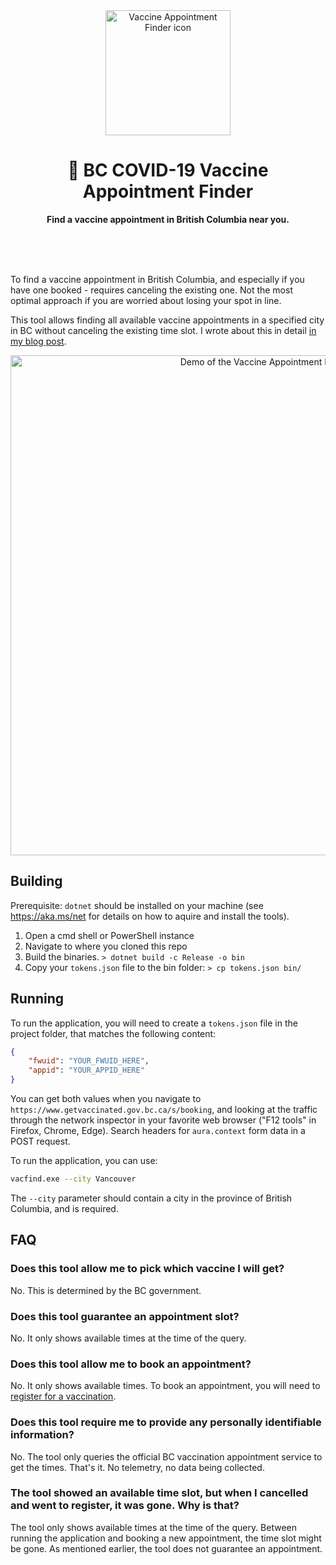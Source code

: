 <div align="center">
	<img alt="Vaccine Appointment Finder icon" src="images/logo-256.png" width="200" height="200" />
	<h1>💉 BC COVID-19 Vaccine Appointment Finder</h1>
	<p>
		<b>Find a vaccine appointment in British Columbia near you.</b>
	</p>
	<br>
	<br>
	<br>
</div>

To find a vaccine appointment in British Columbia, and especially if you have one booked - requires canceling the existing one. Not the most optimal approach if you are worried about losing your spot in line.

This tool allows finding all available vaccine appointments in a specified city in BC without canceling the existing time slot. I wrote about this in detail [in my blog post](https://den.dev/blog/vaccine/).

<div align="center">
	<img alt="Demo of the Vaccine Appointment Finder" src="images/vac-demo.gif" width="800">
</div>

## Building

Prerequisite: `dotnet` should be installed on your machine (see https://aka.ms/net for details on how to aquire and install the tools).

1. Open a cmd shell or PowerShell instance
2. Navigate to where you cloned this repo
3. Build the binaries. `> dotnet build -c Release -o bin`
4. Copy your `tokens.json` file to the bin folder: `> cp tokens.json bin/`

## Running

To run the application, you will need to create a `tokens.json` file in the project folder, that matches the following content:

```json
{
	"fwuid": "YOUR_FWUID_HERE",
	"appid": "YOUR_APPID_HERE"
}
```

You can get both values when you navigate to `https://www.getvaccinated.gov.bc.ca/s/booking`, and looking at the traffic through the network inspector in your favorite web browser ("F12 tools" in Firefox, Chrome, Edge). Search headers for `aura.context` form data in a POST request.

To run the application, you can use:

```bash
vacfind.exe --city Vancouver
```

The `--city` parameter should contain a city in the province of British Columbia, and is required.

## FAQ

### Does this tool allow me to pick which vaccine I will get?

No. This is determined by the BC government.

### Does this tool guarantee an appointment slot?

No. It only shows available times at the time of the query.

### Does this tool allow me to book an appointment?

No. It only shows available times. To book an appointment, you will need to [register for a vaccination](https://www2.gov.bc.ca/gov/content/covid-19/vaccine/register).

### Does this tool require me to provide any personally identifiable information?

No. The tool only queries the official BC vaccination appointment service to get the times. That's it. No telemetry, no data being collected.

### The tool showed an available time slot, but when I cancelled and went to register, it was gone. Why is that?

The tool only shows available times at the time of the query. Between running the application and booking a new appointment, the time slot might be gone. As mentioned earlier, the tool does not guarantee an appointment.
